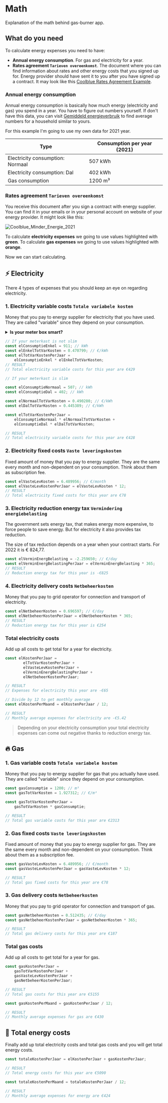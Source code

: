 # Math

Explanation of the math behind gas-burner app.

## What do you need

To calculate energy expenses you need to have:

- **Annual energy consumption**. For gas and electricity for a year.
- **Rates agreement `Tarieven overeenkomst`**. The document where you can find information about rates and other energy costs that you signed up for. Energy provider should have sent it to you after you have signed up a contract. It may look like this [Coolblue Rates Agreement Example](./coolblue_minder_energie_2021.png).

### Annual energy consumption

Annual energy consumption is basically how much energy (electricity and gas) you spend in a year. You have to figure out numbers yourself. If don't have this data, you can visit [Gemiddeld energieverbruik](https://www.milieucentraal.nl/energie-besparen/inzicht-in-je-energierekening/gemiddeld-energieverbruik/#:~:text=Een%20Nederlands%20huishouden%20verbruikt%20jaarlijks,zijn%20in%202022%20grote%20verschillen.) to find average numbers for a household similar to yours.

For this example I'm going to use my own data for 2021 year.

| Type                             | Consumption per year (2021)   |
| -------------------------------- | ----------------------------- |
| Electricity consumption: Normaal | 507  kWh                      |
| Electricity consumption: Dal     | 402 kWh                       |
| Gas consumption                  | 1200 m³                       |

### Rates agreement `Tarieven overeenkomst`

You receive this document after you sign a contract with energy supplier. You can find it in your emails or in your personal account on website of your energy provider. It might look like this:

![Coolblue_Minder_Energie_2021](./img/coolblue_minder_energie_2021.png)

To calculate **electricity expenses** we going to use values highlighted with **green**. To calculate **gas expenses** we going to use values highlighted with **orange**.

Now we can start calculating.

## ⚡️ Electricity

There 4 types of expenses that you should keep an eye on regarding electricity.

### 1. Electricity variable costs `Totale variabele kosten`

Money that you pay to energy supplier for electricity that you have used. They are called "variable" since they depend on your consumption.

<details><summary><b>Is your meter box smart?</b></summary>

<p>There is two types of meter boxes: smart (slim) and not smart. </p>
<p>If your meter box is not smart, it has only one reading – enkel. If your meter box is smart, it has two readings: day readings (normaal), night readings (dal).</p>

</details>

```javascript
// If your meterkast is not slim
const elConsumptieEnkel = 911; // kWh
const elEnkelTotVarKosten = 0.470799; // €/kWh
const elTotVarKostenPerJaar =
    elConsumptieEnkel * elEnkelTotVarKosten;
// RESULT
// Total electricity variable costs for this year are €429 
```

```javascript
// If your meterkast is slim

const elConsumptieNormaal = 507; // kWh 
const elConsumptieDal = 402; // kWh

const elNormaalTotVarKosten = 0.490280; // €/kWh
const elDalTotVarKosten = 0.445389; // €/kWh

const elTotVarKostenPerJaar =
    elConsumptieNormaal * elNormaalTotVarKosten +
    elConsumptieDal * elDalTotVarKosten;

// RESULT
// Total electricity variable costs for this year are €428 
```

### 2. Electricity fixed costs `Vaste leveringskosten`

Fixed amount of money that you pay to energy supplier. They are the same every month and non-dependent on your consumption. Think about them as subscription fee.

```javascript
const elVasteLevKosten = 6.489956; // €/month
const elVasteLevKostenPerJaar = elVasteLevKosten * 12;
// RESULT
// Total electricity fixed costs for this year are €78
```

### 3. Electricity reduction energy tax `Vermindering energiebelasting`

The government sets energy tax, that makes energy more expensive, to force people to save energy. But for electricity it also provides tax reduction.

The size of tax reduction depends on a year when your contract starts. For 2022 it is € 824,77.
```javascript
const elVerminEnergBelasting = -2.259650; // €/day
const elVerminEnergBelastingPerJaar = elVerminEnergBelasting * 365;
// RESULT
// Reduction energy tax for this year is -€825
```

### 4. Electricity delivery costs `Netbeheerkosten`

Money that you pay to grid operator for connection and transport of electricity.

```javascript
const elNetbeheerKosten = 0.696597; // €/day
const elNetbeheerKostenPerJaar = elNetbeheerKosten * 365;
// RESULT
// Reduction energy tax for this year is €254
```
### Total electricity costs

Add up all costs to get total for a year for electricity.

```javascript
const elKostenPerJaar =
        elTotVarKostenPerJaar +
        elVasteLevKostenPerJaar +
        elVerminEnergBelastingPerJaar +
        elNetbeheerKostenPerJaar;

// RESULT
// Expenses for electricity this year are -€65

// Divide by 12 to get monthly average
const elKostenPerMaand = elKostenPerJaar / 12;

// RESULT
// Monthly average expenses for electricity are -€5.42
```
> Depending on your electricity consumption your total electricity expenses can come out negative thanks to reduction energy tax.
## 🔥 Gas

### 1. Gas variable costs `Totale variabele kosten`

Money that you pay to energy supplier for gas that you actually have used. They are called "variable" since they depend on your consumption.

```javascript
const gasConsumptie = 1200; // m³
const gasTotVarKosten = 1.927312; // €/m³

const gasTotVarKostenPerJaar = 
    gasTotVarKosten * gasConsumptie;

// RESULT
// Total gas variable costs for this year are €2313
```
### 2. Gas fixed costs `Vaste leveringskosten`

Fixed amount of money that you pay to energy supplier for gas. They are the same every month and non-dependent on your consumption. Think about them as a subscription fee.

```javascript
const gasVasteLevKosten = 6.489956; // €/month
const gasVasteLevKostenPerJaar = gasVasteLevKosten * 12;

// RESULT
// Total gas fixed costs for this year are €78
```
### 3. Gas delivery costs `Netbeheerkosten`

Money that you pay to grid operator for connection and transport of gas.

```javascript
const gasNetbeheerKosten = 0.512435; // €/day
const gasNetbeheerKostenPerJaar = gasNetbeheerKosten * 365;

// RESULT
// Total gas delivery costs for this year are €187
```
### Total gas costs

Add up all costs to get total for a year for gas.

```javascript
const gasKostenPerJaar = 
    gasTotVarKostenPerJaar + 
    gasVasteLevKostenPerJaar + 
    gasNetbeheerKostenPerJaar;

// RESULT
// Total gas costs for this year are €5155

const gasKostenPerMaand = gasKostenPerJaar / 12;

// RESULT
// Monthly average expenses for gas are €430
```

## 🏁 Total energy costs

Finally add up total electricity costs and total gas costs and you will get total energy costs.

```javascript
const totaleKostenPerJaar = elKostenPerJaar + gasKostenPerJaar;

// RESULT
// Total energy costs for this year are €5090

const totaleKostenPerMaand = totaleKostenPerJaar / 12;

// RESULT
// Monthly average expenses for energy are €424
```
